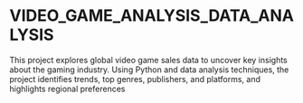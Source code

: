 # VIDEO_GAME_ANALYSIS_DATA_ANALYSIS
This project explores global video game sales data to uncover key insights about the gaming industry. Using Python and data analysis techniques, the project identifies trends, top genres, publishers, and platforms, and highlights regional preferences
